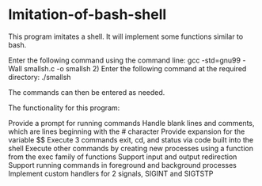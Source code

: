 # Imitation-of-bash-shell

This program imitates a shell. It will implement some functions similar to bash. 

Enter the following command using the command line:
gcc -std=gnu99 -Wall smallsh.c -o smallsh
2) Enter the following command at the required directory:
./smallsh 

The commands can then be entered as needed.

The functionality for this program:

Provide a prompt for running commands
Handle blank lines and comments, which are lines beginning with the # character
Provide expansion for the variable $$
Execute 3 commands exit, cd, and status via code built into the shell
Execute other commands by creating new processes using a function from the exec family of functions
Support input and output redirection
Support running commands in foreground and background processes
Implement custom handlers for 2 signals, SIGINT and SIGTSTP
